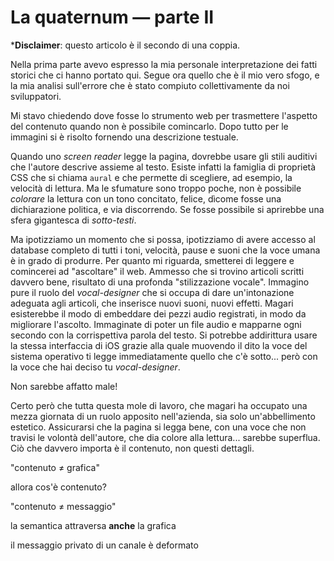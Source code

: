 
La quaternum — parte II
=======================

***Disclaimer**: questo articolo è il secondo di una coppia.

Nella prima parte avevo espresso la mia personale interpretazione dei fatti
storici che ci hanno portato qui.  Segue ora quello che è il mio vero sfogo, e
la mia analisi sull'errore che è stato compiuto collettivamente da noi
sviluppatori.

Mi stavo chiedendo dove fosse lo strumento web per trasmettere l'aspetto del
contenuto quando non è possibile comincarlo.  Dopo tutto per le immagini si è
risolto fornendo una descrizione testuale.

Quando uno _screen reader_ legge la pagina, dovrebbe usare gli stili auditivi
che l'autore descrive assieme al testo.  Esiste infatti la famiglia di
proprietà CSS che si chiama `aural` e che permette di scegliere, ad esempio,
la velocità di lettura.  Ma le sfumature sono troppo poche, non è possibile
_colorare_ la lettura con un tono concitato, felice, dìcome fosse una
dichiarazione politica, e via discorrendo.  Se fosse possibile si aprirebbe
una sfera gigantesca di _sotto-testi_.

Ma ipotizziamo un momento che si possa, ipotizziamo di avere accesso al
database completo di tutti i toni, velocità, pause e suoni che la voce umana è
in grado di produrre.  Per quanto mi riguarda, smetterei di leggere e
comincerei ad "ascoltare" il web.  Ammesso che si trovino articoli scritti
davvero bene, risultato di una profonda "stilizzazione vocale".  Immagino pure
il ruolo del _vocal-designer_ che si occupa di dare un'intonazione adeguata
agli articoli, che inserisce nuovi suoni, nuovi effetti.  Magari esisterebbe il
modo di embeddare dei pezzi audio registrati, in modo da migliorare l'ascolto.
Immaginate di poter un file audio e mapparne ogni secondo con la corrispettiva
parola del testo.  Si potrebbe addirittura usare la stessa interfaccia di iOS
grazie alla quale muovendo il dito la voce del sistema operativo ti legge
immediatamente quello che c'è sotto... però con la voce che hai deciso tu
_vocal-designer_.

Non sarebbe affatto male!

Certo però che tutta questa mole di lavoro, che magari ha occupato una mezza
giornata di un ruolo apposito nell'azienda, sia solo un'abbellimento estetico.
Assicurarsi che la pagina si legga bene, con una voce che non travisi le
volontà dell'autore, che dia colore alla lettura... sarebbe superflua.  Ciò che
davvero importa è il contenuto, non questi dettagli.


"contenuto ≠ grafica"

allora cos'è contenuto?

"contenuto ≠ messaggio"

la semantica attraversa **anche** la grafica

il messaggio privato di un canale è deformato
